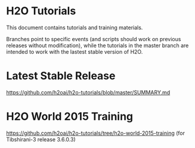 # H2O Tutorials 

This document contains tutorials and training materials.

Branches point to specific events (and scripts should work on previous releases without modification), while the tutorials in the master branch are intended to work with the lastest stable version of H2O.

# Latest Stable Release
https://github.com/h2oai/h2o-tutorials/blob/master/SUMMARY.md

# H2O World 2015 Training 
https://github.com/h2oai/h2o-tutorials/tree/h2o-world-2015-training (for Tibshirani-3 release 3.6.0.3)
